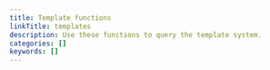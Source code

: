 ```yaml
---
title: Template functions
linkTitle: templates
description: Use these functions to query the template system.
categories: []
keywords: []
---
```

